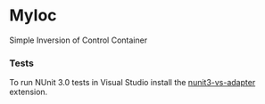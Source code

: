 # MyIoc
Simple Inversion of Control Container

### Tests
To run NUnit 3.0 tests in Visual Studio install the [nunit3-vs-adapter](https://github.com/nunit/nunit3-vs-adapter/wiki/Installation) extension.

